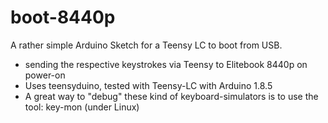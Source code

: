 # boot-8440p
A rather simple Arduino Sketch for a Teensy LC to boot from USB.


- sending the respective keystrokes via Teensy to Elitebook 8440p on power-on
- Uses teensyduino, tested with Teensy-LC with Arduino 1.8.5
- A great way to "debug" these kind of keyboard-simulators is to use the tool: key-mon (under Linux)


